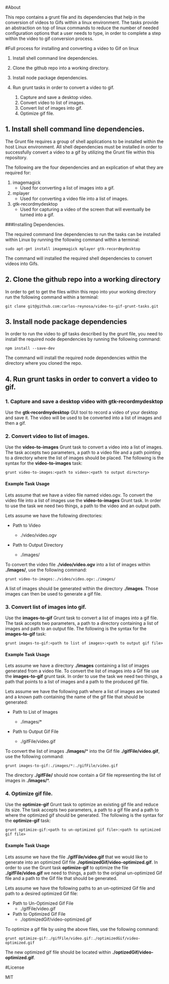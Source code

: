 #About

This repo contains a grunt file and its dependencies that help in the conversion of videos to Gifs within a linux
environment. The tasks provide an abstraction on top of linux commands to reduce the number of needed configuration
options that a user needs to type, in order to complete a step within the video to gif conversion process.



#Full process for installing and converting a video to Gif on linux

1. Install shell command line dependencies.
2. Clone the github repo into a working directory.
3. Install node package dependencies.
4. Run grunt tasks in order to convert a video to gif.

    1. Capture and save a desktop video.
    2. Convert video to list of images.
    3. Convert list of images into gif.
    4. Optimize gif file.


## 1. Install shell command line dependencies.

The Grunt file requires a group of shell applications to be installed within the host Linux environment. All shell
dependencies must be installed in order to successfully convert a video to a gif by utilizing the Grunt file within this
repository.

The following are the four dependencies and an explication of what they are required for:

1. imagemagick
    * Used for converting a list of images into a gif.
2. mplayer
    * Used for converting a video file into a list of images.
3. gtk-recordmydesktop
    * Used for capturing a video of the screen that will eventually be turned into a gif.


###Installing Dependencies.

The required command line dependencies to run the tasks can be installed within Linux by running
the following command within a terminal:

   `sudo apt-get install imagemagick mplayer gtk-recordmydesktop`


The command will installed the required shell dependencies to convert videos into Gifs.


## 2. Clone the github repo into a working directory

In order to get to get the files within this repo into your working directory run the following command within
a terminal:

`git clone git@github.com:carlos-reynosa/video-to-gif-grunt-tasks.git`


## 3. Install node package dependencies

In order to run the video to gif tasks described by the grunt file, you need to install the required node dependencies by
running the following command:

`npm install --save-dev`

The command will install the required node dependencies within the directory where you cloned the repo.

## 4. Run grunt tasks in order to convert a video to gif.

### 1. Capture and save a desktop video with gtk-recordmydesktop

Use the **gtk-recordmydesktop** GUI tool to record a video of your desktop and save it. The video will
be used to be converted into a list of images and then a gif.


### 2. Convert video to list of images.

Use the **video-to-images** Grunt task to convert a video into a list of images. The task accepts two parameters, a path
to a video file and a path pointing to a directory where the list of images should be placed. The following is the syntax
for the **video-to-images** task:

`grunt video-to-images:<path to video>:<path to output directory>`


#### Example Task Usage

Lets assume that we have a video file named video.ogv. To convert the video file into a list of images
use the **video-to-images** Grunt task. In order to use the task we need two things, a path to the video and an output path.

Lets assume we have the following directories:

* Path to Video
    - ./video/video.ogv

* Path to Output Directory

    - ./images/

To convert the video file  **./video/video.ogv** into a list of images within **./images/**, use the following command:

`grunt video-to-images:./video/video.ogv:./images/`

A list of images should be generated within the directory **./images**. Those images can then be used to generate
a gif file.

### 3. Convert list of images into gif.

Use the **images-to-gif** Grunt task to convert a list of images into a gif file. The task accepts two parameters, a path to
a directory containing a list of images and path to an output file. The following  is the syntax for the **images-to-gif**
task:

`grunt images-to-gif:<path to list of images>:<path to output gif file>`


#### Example Task Usage

Lets assume we have a directory **./images** containing a list of images generated from a video file. To convert the list of
images into a Gif file use the **images-to-gif** grunt task. In order to use the task we need two things, a path that points
to a list of images and a path to the produced gif file.

Lets assume we have the following path where a list of images are located and a known path containing the name of the
gif file that should be generated:

* Path to List of Images

    - ./images/*
* Path to Output Gif File

    - ./gifFile/video.gif

To convert the list of images **./images/*** into the Gif file **./gifFile/video.gif**, use the following command:

`grunt images-to-gif:./images/*:./gifFile/video.gif`

The directory **./gifFile/** should now contain a Gif file representing the list of images in **./images/***.

### 4. Optimize gif file.

Use the **optimize-gif** Grunt task to optimize an existing gif file and reduce its size. The task accepts two parameters, a path to a gif file
and a path to where the optimized gif should be generated. The following is the syntax for the **optimize-gif** task:

`grunt optimize-gif:<path to un-optimized gif file>:<path to optimized gif file>`


#### Example Task Usage

Lets assume we have the file **./gifFile/video.gif** that we would like to generate into an optimized Gif file **./optimizedGif/video-optimized.gif**.
In order to use the Grunt task **optimize-gif** to optimize the file **./gifFile/video.gif** we need to things, a path to the
original un-optimized Gif file and a path to the Gif file that should be generated.

Lets assume we have the following paths to an un-optimized Gif file and path to a desired optimized Gif file:

* Path to Un-Optimized Gif File
    - ./gifFile/video.gif
* Path to Optimized Gif File
    - ./optimizedGif/video-optimized.gif

To optimize a gif file by using the above files, use the following command:

`grunt optimize-gif:./gifFile/video.gif:./optimizedGif/video-optimized.gif`

The new optimized gif file should be located within **./optizedGif/video-optimized.gif**.

#License

MIT